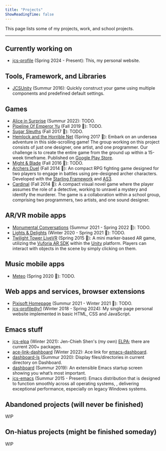 ```yaml
---
title: "Projects"
ShowReadingTime: false
---
```


This page lists some of my projects, work, and school projects. 

---

## Currently working on

- [jcs-profile](https://github.com/jcs090218/jcs-profile) (Spring 2024 - Present):
This, my personal website.

## Tools, Framework, and Libraries

- [JCSUnity](https://github.com/jcs090218/JCSUnity) (Summur 2016):
Quickly construct your game using multiple components and predefined default settings.

## Games

- [Alice in Surprise](https://kuhhenry.itch.io/alice-in-surprise) (Summur 2022):
TODO.
- [Pipeline Of Emperor Yu](https://www.jcs-profile.com/public/links/Links_PipelineOfEmperorYu/) (Fall 2019 💸):
TODO.
- [Sugar Sleuths](https://mwgamedesign.itch.io/sugar-sleuths) (Fall 2017 🏫):
TODO.
- [Hemlock and the Horrible Net](https://apkcombo.com/hemlock-and-the-horrible-net/com.aau.jcs/) (Spring 2017 🏫):
Embark on an undersea adventure in this side-scrolling game! The group working on this
project consists of just one designer, one artist, and one programmer. Our challenge
is to create the entire game from the ground up within a 15-week timeframe.
Published on [Google Play Store](https://play.google.com/store/).
- [Might & Blade](https://www.youtube.com/watch?v=vPapMMxzNGg) (Fall 2016 🏫):
TODO.
- [Archers Duel](https://www.newgrounds.com/portal/view/650410) (Fall 2014 🏫):
An compact RPG fighting game designed for two players to engage in battles using
pre-designed archer characters. Developed with the [Starling Framework](https://gamua.com/starling/)
and [AS3](https://help.adobe.com/en_US/FlashPlatform/reference/actionscript/3/index.html).
- [Cardinal](https://www.youtube.com/watch?v=wjHvvuWGqwE) (Fall 2014 🏫):
A compact visual novel game where the player assumes the role of a detective,
working to unravel a mystery and identify the murderer. The game is a collaboration
within a school group, comprising two programmers, two artists, and one sound designer.

## AR/VR mobile apps

- [Monumental Conversations](https://apps.apple.com/us/app/monumental-conversations/id1585909435) (Summur 2021 - Spring 2022 💸):
TODO.
- [Lights & Delights](https://apps.apple.com/us/app/lights-delights/id1541283833) (Winter 2020 - Spring 2021 💸):
TODO.
- [Twilight Tower LiveVR](https://apkcombo.com/twilight-tower-livevr/com.AAU.TwilightTower/) (Spring 2015 🏫):
A mini marker-based AR game, utilizing the [Vuforia AR SDK](https://www.ptc.com/en/products/vuforia)
within the [Unity](https://unity.com/) platform.
Players can interact with objects in the scene by simply clicking on them.

## Music mobile apps

- [Meteo](https://meteo.com.tw/app-download.html) (Spring 2020 💸):
TODO.

## Web apps and services, browser extensions

- [Pixisoft Homepage](https://gitlab.com/pixisoft/pixisoft.gitlab.io) (Summur 2021 - Winter 2021 💸):
TODO.
- [jcs-profile@v1](https://github.com/jcs090218/jcs-profile/tree/v1) (Winter 2018 - Spring 2024):
My single page personal website implemented in basic HTML, CSS and JavaScript.

## Emacs stuff

- [jcs-elpa](https://github.com/jcs-emacs/jcs-elpa) (Winter 2021):
Jen-Chieh Shen's (my own) [ELPA](https://www.emacswiki.org/emacs/ELPA); there are current 200+ packages.
- [ace-link-dashboard](https://github.com/emacs-dashboard/ace-link-dashboard) (Winter 2022):
Ace link for [emacs-dashboard](https://github.com/emacs-dashboard/emacs-dashboard).
- [dashboard-ls](https://github.com/emacs-dashboard/dashboard-ls) (Summur 2020):
Display files/directories in current directory on Dashboard.
- [dashboard](https://github.com/emacs-dashboard/emacs-dashboard) (Summur 2019):
An extensible Emacs startup screen showing you what’s most important.
- [jcs-emacs](https://github.com/jcs-emacs/jcs-emacs) (Summur 2015 - Present):
Emacs distribution that is designed to function smoothly across all operating systems,
, delivering exceptional performance, especially on legacy Windows systems.

## Abandoned projects (will never be finished)

WIP

## On-hiatus projects (might be finished someday)

WIP
